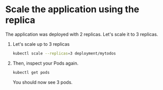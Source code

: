 # Scale the application using the replica

The application was deployed with 2 replicas. Let's scale it to 3 replicas.

1. Let's scale up to 3 replicas
    ```sh
    kubectl scale --replicas=3 deployment/mytodos
    ```

1. Then, inspect your Pods again.
    ```sh
    kubectl get pods
    ```
    You should now see 3 pods.